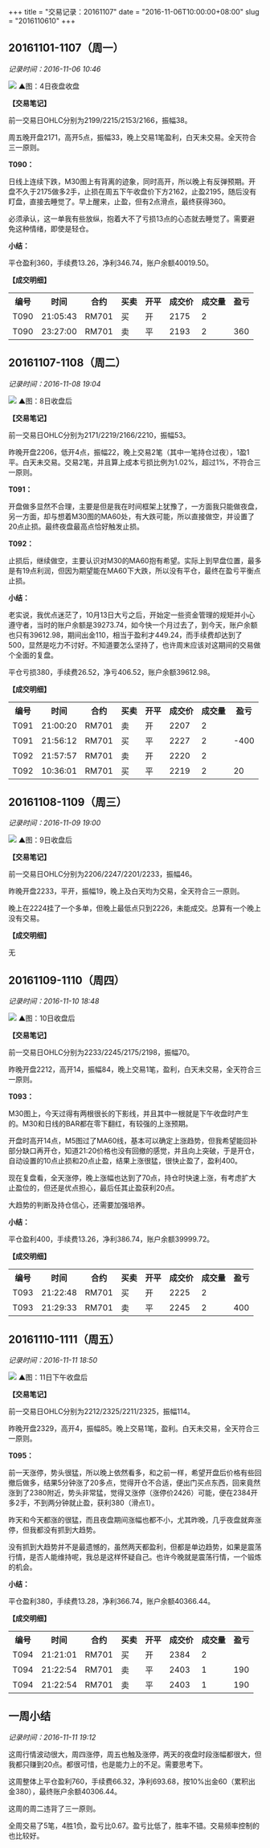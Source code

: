 +++
title = "交易记录：20161107"
date = "2016-11-06T10:00:00+08:00"
slug = "2016110610"
+++

## 20161101-1107（周一）

*记录时间：2016-11-06 10:46*

![](/blog_static/2016/20161106-trading-record-20161107-rm.png)
▲图：4日夜盘收盘

**【交易笔记】**

前一交易日OHLC分别为2199/2215/2153/2166，振幅38。

周五晚开盘2171，高开5点，振幅33，晚上交易1笔盈利，白天未交易。全天符合三一原则。

**T090：**

日线上连续下跌，M30图上有背离的迹象，同时高开，所以晚上有反弹预期。开盘不久于2175做多2手，止损在周五下午收盘价下方2162，止盈2195，随后没有盯盘，直接去睡觉了。早上醒来，止盈，但有2点滑点，最终获得360。

必须承认，这一单我有些放纵，抱着大不了亏损13点的心态就去睡觉了。需要避免这种情绪，即使是轻仓。

**小结：**

平仓盈利360，手续费13.26，净利346.74，账户余额40019.50。

**【成交明细】**

<table>
<tr><th>编号</th><th>时间</th><th>合约</th><th>买卖</th><th>开平</th><th>成交价</th><th>成交量</th><th>盈亏</th></tr>
<tr><td>T090</td><td>21:05:43</td><td>RM701</td><td>买</td><td>开</td><td>2175</td><td>2</td><td></td></tr>
<tr><td>T090</td><td>23:27:00</td><td>RM701</td><td>卖</td><td>平</td><td>2193</td><td>2</td><td>360</td></tr>
</table>

## 20161107-1108（周二）

*记录时间：2016-11-08 19:04*

![](/blog_static/2016/20161106-trading-record-20161108-rm.png)
▲图：8日收盘后

**【交易笔记】**

前一交易日OHLC分别为2171/2219/2166/2210，振幅53。

昨晚开盘2206，低开4点，振幅22，晚上交易2笔（其中一笔持仓过夜），1盈1平。白天未交易。交易2笔，并且算上成本亏损比例为1.02%，超过1%，不符合三一原则。

**T091：**

开盘做多显然不合理，主要是但是我在时间框架上犹豫了，一方面我只能做夜盘，另一方面，却与想着M30图的MA60处，有大跌可能，所以直接做空，并设置了20点止损。最终夜盘最高点恰好触发止损。

**T092：**

止损后，继续做空，主要认识对M30的MA60抱有希望。实际上到早盘位置，最多是有19点利润，但因为期望能在MA60下大跌，所以没有平仓，最终在盈亏平衡点止损。

**小结：**

老实说，我优点迷茫了，10月13日大亏之后，开始定一些资金管理的规矩并小心遵守者，当时的账户余额是39273.74，如今快一个月过去了，到今天，账户余额也只有39612.98，期间出金110，相当于盈利才449.24，而手续费却达到了500，显然是吃力不讨好。不知道要怎么坚持了，也许周末应该对这期间的交易做个全面的复盘。

平仓亏损380，手续费26.52，净亏406.52，账户余额39612.98。

**【成交明细】**

<table>
<tr><th>编号</th><th>时间</th><th>合约</th><th>买卖</th><th>开平</th><th>成交价</th><th>成交量</th><th>盈亏</th></tr>
<tr><td>T091</td><td>21:00:20</td><td>RM701</td><td>卖</td><td>开</td><td>2207</td><td>2</td><td></td></tr>
<tr><td>T091</td><td>21:56:12</td><td>RM701</td><td>买</td><td>平</td><td>2227</td><td>2</td><td>-400</td></tr>
<tr><td>T092</td><td>21:57:57</td><td>RM701</td><td>卖</td><td>开</td><td>2220</td><td>2</td><td></td></tr>
<tr><td>T092</td><td>10:36:01</td><td>RM701</td><td>买</td><td>平</td><td>2219</td><td>2</td><td>20</td></tr>
</table>

## 20161108-1109（周三）

*记录时间：2016-11-09 19:00*

![](/blog_static/2016/20161106-trading-record-20161109-rm.png)
▲图：9日收盘后

**【交易笔记】**

前一交易日OHLC分别为2206/2247/2201/2233，振幅46。

昨晚开盘2233，平开，振幅19，晚上及白天均为交易，全天符合三一原则。

晚上在2224挂了一个多单，但晚上最低点只到2226，未能成交。总算有一个晚上没有交易。

**【成交明细】**

无

## 20161109-1110（周四）

*记录时间：2016-11-10 18:48*

![](/blog_static/2016/20161106-trading-record-20161110-rm.png)
▲图：10日收盘后

**【交易笔记】**

前一交易日OHLC分别为2233/2245/2175/2198，振幅70。

昨晚开盘2212，高开14，振幅84，晚上交易1笔，盈利，白天未交易，全天符合三一原则。

**T093：**

M30图上，今天过得有两根很长的下影线，并且其中一根就是下午收盘时产生的。M30和日线的BAR都在零下翻红，有较强的上涨预期。

开盘时高开14点，M5图过了MA60线，基本可以确定上涨趋势，但我希望能回补部分缺口再开仓，知道21:20价格也没有回撤的感觉，并且向上突破，于是开仓，自动设置的10点止损和20点止盈，结果上涨很猛，很快止盈了，盈利400。

现在复盘看，全天涨停，晚上涨幅也达到了70点，持仓时快速上涨，有考虑扩大止盈位的，但还是优点担心，最后任其止盈获利20点。

大趋势的判断及持仓信心，还需要加强培养。

**小结：**

平仓盈利400，手续费13.26，净利386.74，账户余额39999.72。

**【成交明细】**

<table>
<tr><th>编号</th><th>时间</th><th>合约</th><th>买卖</th><th>开平</th><th>成交价</th><th>成交量</th><th>盈亏</th></tr>
<tr><td>T093</td><td>21:22:48</td><td>RM701</td><td>买</td><td>开</td><td>2225</td><td>2</td><td></td></tr>
<tr><td>T093</td><td>21:29:33</td><td>RM701</td><td>卖</td><td>平</td><td>2245</td><td>2</td><td>400</td></tr>
</table>

## 20161110-1111（周五）

*记录时间：2016-11-11 18:50*

![](/blog_static/2016/20161106-trading-record-20161111-rm.png)
▲图：11日下午收盘后

**【交易笔记】**

前一交易日OHLC分别为2212/2325/2211/2325，振幅114。

昨晚开盘2329，高开4，振幅85。晚上交易1笔，盈利。白天未交易，全天符合三一原则。

**T095：**

前一天涨停，势头很猛，所以晚上依然看多，和之前一样，希望开盘后价格有些回撤后做多，结果5分钟涨了20多点，觉得开仓不合适，便出门买点东西，回来竟然涨到了2380附近，势头非常猛，觉得又涨停（涨停价2426）可能，便在2384开多2手，不到两分钟就止盈，获利380（滑点1）。

昨天和今天都涨的很猛，而且夜盘期间涨幅也都不小，尤其昨晚，几乎夜盘就奔涨停，但我都没有抓到大趋势。

没有抓到大趋势并不是最遗憾的，虽然两天都盈利，但都是单边趋势，如果是震荡行情，是否人能维持呢，我总是这样怀疑自己。也许今晚就是震荡行情，一个锻炼的机会。

**小结：**

平仓盈利380，手续费13.28，净利366.74，账户余额40366.44。

**【成交明细】**

<table>
<tr><th>编号</th><th>时间</th><th>合约</th><th>买卖</th><th>开平</th><th>成交价</th><th>成交量</th><th>盈亏</th></tr>
<tr><td>T094</td><td>21:21:01</td><td>RM701</td><td>买</td><td>开</td><td>2384</td><td>2</td><td></td></tr>
<tr><td>T094</td><td>21:22:54</td><td>RM701</td><td>卖</td><td>平</td><td>2403</td><td>1</td><td>190</td></tr>
<tr><td>T094</td><td>21:22:54</td><td>RM701</td><td>卖</td><td>平</td><td>2403</td><td>1</td><td>190</td></tr>
</table>

## 一周小结

*记录时间：2016-11-11 19:12*

这周行情波动很大，周四涨停，周五也触及涨停，两天的夜盘时段涨幅都很大，但我都只赚到20点。都很可惜，也是能力上的不足。需要思考下。

这周整体上平仓盈利760，手续费66.32，净利693.68，按10%出金60（累积出金380），最终账户余额40306.44。

这周的周二违背了三一原则。

全周交易了5笔，4胜1负，盈亏比0.67。盈亏比低了，胜率不错。交易频率控制的也比较好。

